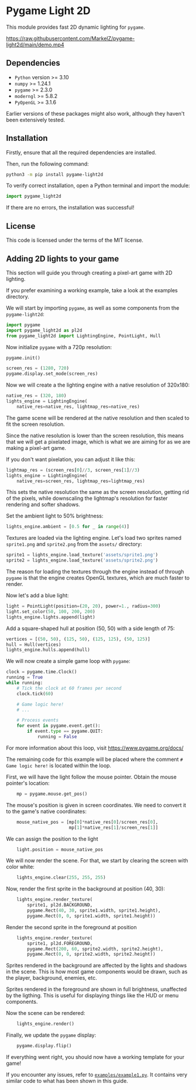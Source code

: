 # Pygame Light 2D
This module provides fast 2D dynamic lighting for `pygame`. 

https://raw.githubusercontent.com/MarkelZ/pygame-light2d/main/demo.mp4

## Dependencies

- `Python` version >= 3.10
- `numpy` >= 1.24.1
- `pygame` >= 2.3.0
- `moderngl` >= 5.8.2
- `PyOpenGL` >= 3.1.6

Earlier versions of these packages might also work, although they haven't been extensively tested.

## Installation

Firstly, ensure that all the required dependencies are installed.

Then, run the following command:

```sh
python3 -m pip install pygame-light2d
```

To verify correct installation, open a Python terminal and import the module:

```py
import pygame_light2d
```

If there are no errors, the installation was successful!

## License

This code is licensed under the terms of the MIT license.

## Adding 2D lights to your game

This section will guide you through creating a pixel-art game with 2D lighting.

If you prefer examining a working example, take a look at the examples directory.

We will start by importing `pygame`, as well as some components from the `pygame-light2d`:

```py
import pygame
import pygame_light2d as pl2d
from pygame_light2d import LightingEngine, PointLight, Hull
```

Now initialize `pygame` with a 720p resolution:

```py
pygame.init()

screen_res = (1280, 720)
pygame.display.set_mode(screen_res)
```

Now we will create a the lighting engine with a native resolution of 320x180:

```py
native_res = (320, 180)
lights_engine = LightingEngine(
    native_res=native_res, lightmap_res=native_res)
```

The game scene will be rendered at the native resolution and then scaled to fit the screen resolution.

Since the native resolution is lower than the screen resolution, this means that we will get a pixelated image, which is what we are aiming for as we are making a pixel-art game. 

If you don't want pixelation, you can adjust it like this:

```py
lightmap_res = (screen_res[0]//3, screen_res[1]//3)
lights_engine = LightingEngine(
    native_res=screen_res, lightmap_res=lightmap_res)
```

This sets the native resolution the same as the screen resolution, getting rid of the pixels, while downscaling the lightmap's resolution for faster rendering and softer shadows.

Set the ambient light to 50% brightness:

```py
lights_engine.ambient = [0.5 for _ in range(4)]
```

Textures are loaded via the lighting engine. Let's load two sprites named `sprite1.png` and `sprite2.png` from the `assets/` directory:

```py
sprite1 = lights_engine.load_texture('assets/sprite1.png')
sprite2 = lights_engine.load_texture('assets/sprite2.png')
```

The reason for loading the textures through the engine instead of through `pygame` is that the engine creates OpenGL textures, which are much faster to render.

Now let's add a blue light:

```py
light = PointLight(position=(20, 20), power=1., radius=300)
light.set_color(50, 100, 200, 200)
lights_engine.lights.append(light)
```

Add a square-shaped hull at position (50, 50) with a side length of 75:

```py
vertices = [(50, 50), (125, 50), (125, 125), (50, 125)]
hull = Hull(vertices)
lights_engine.hulls.append(hull)
```

We will now create a simple game loop with `pygame`:

```py
clock = pygame.time.Clock()
running = True
while running:
    # Tick the clock at 60 frames per second
    clock.tick(60)

    # Game logic here!
    # ...

    # Process events
    for event in pygame.event.get():
        if event.type == pygame.QUIT:
            running = False

```

For more information about this loop, visit https://www.pygame.org/docs/

The remaining code for this example will be placed where the comment `# Game logic here!` is located within the loop.

First, we will have the light follow the mouse pointer. Obtain the mouse pointer's location:

```py
    mp = pygame.mouse.get_pos()
```

The mouse's position is given in screen coordinates. We need to convert it to the game's native coordinates:

```py
    mouse_native_pos = [mp[0]*native_res[0]/screen_res[0],
                        mp[1]*native_res[1]/screen_res[1]]
```

We can assign the position to the light

```py
    light.position = mouse_native_pos
```

We will now render the scene. For that, we start by clearing the screen with color white:

```py
    lights_engine.clear(255, 255, 255)
```

Now, render the first sprite in the background at position (40, 30):

```py
    lights_engine.render_texture(
        sprite1, pl2d.BACKGROUND,
        pygame.Rect(40, 30, sprite1.width, sprite1.height),
        pygame.Rect(0, 0, sprite1.width, sprite1.height))
```

Render the second sprite in the foreground at position 

```py
    lights_engine.render_texture(
        sprite1, pl2d.FOREGROUND,
        pygame.Rect(200, 60, sprite2.width, sprite2.height),
        pygame.Rect(0, 0, sprite2.width, sprite2.height))
```

Sprites rendered in the background are affected by the lights and shadows in the scene. This is how most game components would be drawn, such as the player, background, enemies, etc.

Sprites rendered in the foreground are shown in full brightness, unaffected by the ligthing. This is useful for displaying things like the HUD or menu components.

Now the scene can be rendered:

```py
    lights_engine.render()
```

Finally, we update the `pygame` display:

```py
    pygame.display.flip()
```

If everything went right, you should now have a working template for your game! 

If you encounter any issues, refer to [`examples/example1.py`](examples/example1.py).
It contains very similar code to what has been shown in this guide.

